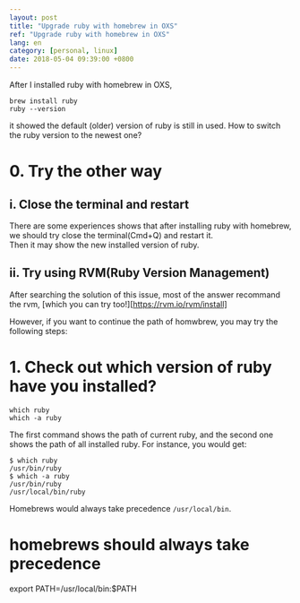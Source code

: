 ```yaml
---
layout: post
title: "Upgrade ruby with homebrew in OXS"
ref: "Upgrade ruby with homebrew in OXS"
lang: en
category: [personal, linux]
date: 2018-05-04 09:39:00 +0800
---
```


After I installed ruby with homebrew in OXS,
```
brew install ruby
ruby --version
```
it showed the default (older) version of ruby is still in used.
How to switch the ruby version to the newest one?

# 0. Try the other way
## i. Close the terminal and restart
There are some experiences shows that after installing ruby with homebrew,
we should try close the terminal(Cmd+Q) and restart it.  
Then it may show the new installed version of ruby.
## ii. Try using RVM(Ruby Version Management)
After searching the solution of this issue, most of the answer recommand the rvm,
[which you can try too!][https://rvm.io/rvm/install]  

However, if you want to continue the path of homwbrew,
you may try the following steps:
# 1. Check out which version of ruby have you installed?
```
which ruby
which -a ruby
```
The first command shows the path of current ruby, and the second one shows the
path of all installed ruby. For instance, you would get:
```
$ which ruby
/usr/bin/ruby
$ which -a ruby
/usr/bin/ruby
/usr/local/bin/ruby
```
Homebrews would always take precedence ```/usr/local/bin```.

# homebrews should always take precedence
export PATH=/usr/local/bin:$PATH

